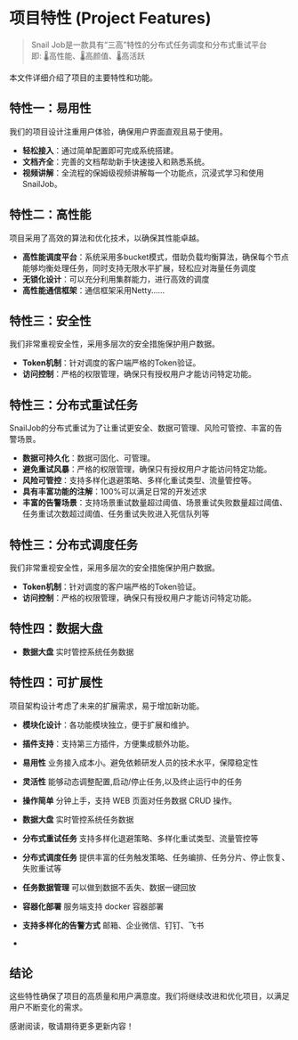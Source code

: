 # 项目特性 (Project Features)
> Snail Job是一款具有“三高”特性的分布式任务调度和分布式重试平台 <br/>
> 即: 🌡️高性能、🌡️高颜值、🌡️高活跃

本文件详细介绍了项目的主要特性和功能。
## 特性一：易用性

我们的项目设计注重用户体验，确保用户界面直观且易于使用。

- **轻松接入**：通过简单配置即可完成系统搭建。
- **文档齐全**：完善的文档帮助新手快速接入和熟悉系统。
- **视频讲解**：全流程的保姆级视频讲解每一个功能点，沉浸式学习和使用SnailJob。

## 特性二：高性能

项目采用了高效的算法和优化技术，以确保其性能卓越。

- **高性能调度平台**：系统采用多bucket模式，借助负载均衡算法，确保每个节点能够均衡处理任务，同时支持无限水平扩展，轻松应对海量任务调度
- **无锁化设计**：可以充分利用集群能力，进行高效的调度
- **高性能通信框架**：通信框架采用Netty......

## 特性三：安全性

我们非常重视安全性，采用多层次的安全措施保护用户数据。

- **Token机制**：针对调度的客户端严格的Token验证。
- **访问控制**：严格的权限管理，确保只有授权用户才能访问特定功能。

## 特性三：分布式重试任务

SnailJob的分布式重试为了让重试更安全、数据可管理、风险可管控、丰富的告警场景。

- **数据可持久化**：数据可固化、可管理。
- **避免重试风暴**：严格的权限管理，确保只有授权用户才能访问特定功能。
- **风险可管控**：支持多样化退避策略、多样化重试类型、流量管控等。
- **具有丰富功能的注解**：100%可以满足日常的开发述求
- **丰富的告警场景**：支持场景重试数量超过阈值、场景重试失败数量超过阈值、任务重试次数超过阈值、任务重试失败进入死信队列等

## 特性三：分布式调度任务

我们非常重视安全性，采用多层次的安全措施保护用户数据。

- **Token机制**：针对调度的客户端严格的Token验证。
- **访问控制**：严格的权限管理，确保只有授权用户才能访问特定功能。

## 特性四：数据大盘
- **数据大盘** 实时管控系统任务数据

## 特性四：可扩展性

项目架构设计考虑了未来的扩展需求，易于增加新功能。

- **模块化设计**：各功能模块独立，便于扩展和维护。
- **插件支持**：支持第三方插件，方便集成额外功能。

- **易用性** 业务接入成本小。避免依赖研发人员的技术水平，保障稳定性
- **灵活性** 能够动态调整配置,启动/停止任务,以及终止运行中的任务
- **操作简单** 分钟上手，支持 WEB 页面对任务数据 CRUD 操作。
- **数据大盘** 实时管控系统任务数据
- **分布式重试任务** 支持多样化退避策略、多样化重试类型、流量管控等
- **分布式调度任务** 提供丰富的任务触发策略、任务编排、任务分片、停止恢复、失败重试等
- **任务数据管理** 可以做到数据不丢失、数据一键回放
- **容器化部署** 服务端支持 docker 容器部署
- **支持多样化的告警方式** 邮箱、企业微信、钉钉、飞书
- 
## 结论

这些特性确保了项目的高质量和用户满意度。我们将继续改进和优化项目，以满足用户不断变化的需求。

感谢阅读，敬请期待更多更新内容！
